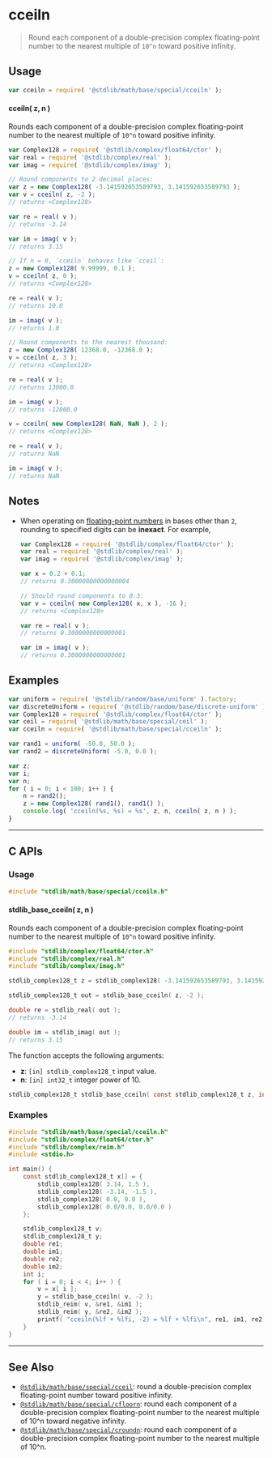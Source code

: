 <!--

@license Apache-2.0

Copyright (c) 2018 The Stdlib Authors.

Licensed under the Apache License, Version 2.0 (the "License");
you may not use this file except in compliance with the License.
You may obtain a copy of the License at

   http://www.apache.org/licenses/LICENSE-2.0

Unless required by applicable law or agreed to in writing, software
distributed under the License is distributed on an "AS IS" BASIS,
WITHOUT WARRANTIES OR CONDITIONS OF ANY KIND, either express or implied.
See the License for the specific language governing permissions and
limitations under the License.

-->

# cceiln

> Round each component of a double-precision complex floating-point number to the nearest multiple of `10^n` toward positive infinity.

<section class="usage">

## Usage

```javascript
var cceiln = require( '@stdlib/math/base/special/cceiln' );
```

#### cceiln( z, n )

Rounds each component of a double-precision complex floating-point number to the nearest multiple of `10^n` toward positive infinity.

```javascript
var Complex128 = require( '@stdlib/complex/float64/ctor' );
var real = require( '@stdlib/complex/real' );
var imag = require( '@stdlib/complex/imag' );

// Round components to 2 decimal places:
var z = new Complex128( -3.141592653589793, 3.141592653589793 );
var v = cceiln( z, -2 );
// returns <Complex128>

var re = real( v );
// returns -3.14

var im = imag( v );
// returns 3.15

// If n = 0, `cceiln` behaves like `cceil`:
z = new Complex128( 9.99999, 0.1 );
v = cceiln( z, 0 );
// returns <Complex128>

re = real( v );
// returns 10.0

im = imag( v );
// returns 1.0

// Round components to the nearest thousand:
z = new Complex128( 12368.0, -12368.0 );
v = cceiln( z, 3 );
// returns <Complex128>

re = real( v );
// returns 13000.0

im = imag( v );
// returns -12000.0

v = cceiln( new Complex128( NaN, NaN ), 2 );
// returns <Complex128>

re = real( v );
// returns NaN

im = imag( v );
// returns NaN
```

</section>

<!-- /.usage -->

<section class="notes">

## Notes

-   When operating on [floating-point numbers][ieee754] in bases other than `2`, rounding to specified digits can be **inexact**. For example,

    ```javascript
    var Complex128 = require( '@stdlib/complex/float64/ctor' );
    var real = require( '@stdlib/complex/real' );
    var imag = require( '@stdlib/complex/imag' );

    var x = 0.2 + 0.1;
    // returns 0.30000000000000004

    // Should round components to 0.3:
    var v = cceiln( new Complex128( x, x ), -16 );
    // returns <Complex128>

    var re = real( v );
    // returns 0.3000000000000001

    var im = imag( v );
    // returns 0.3000000000000001
    ```

</section>

<!-- /.notes -->

<section class="examples">

## Examples

<!-- eslint no-undef: "error" -->

```javascript
var uniform = require( '@stdlib/random/base/uniform' ).factory;
var discreteUniform = require( '@stdlib/random/base/discrete-uniform' ).factory;
var Complex128 = require( '@stdlib/complex/float64/ctor' );
var ceil = require( '@stdlib/math/base/special/ceil' );
var cceiln = require( '@stdlib/math/base/special/cceiln' );

var rand1 = uniform( -50.0, 50.0 );
var rand2 = discreteUniform( -5.0, 0.0 );

var z;
var i;
var n;
for ( i = 0; i < 100; i++ ) {
    n = rand2();
    z = new Complex128( rand1(), rand1() );
    console.log( 'cceiln(%s, %s) = %s', z, n, cceiln( z, n ) );
}
```

</section>

<!-- /.examples -->

<!-- C interface documentation. -->

* * *

<section class="c">

## C APIs

<!-- Section to include introductory text. Make sure to keep an empty line after the intro `section` element and another before the `/section` close. -->

<section class="intro">

</section>

<!-- /.intro -->

<!-- C usage documentation. -->

<section class="usage">

### Usage

```c
#include "stdlib/math/base/special/cceiln.h"
```

#### stdlib_base_cceiln( z, n )

Rounds each component of a double-precision complex floating-point number to the nearest multiple of `10^n` toward positive infinity.

```c
#include "stdlib/complex/float64/ctor.h"
#include "stdlib/complex/real.h"
#include "stdlib/complex/imag.h"

stdlib_complex128_t z = stdlib_complex128( -3.141592653589793, 3.141592653589793 );

stdlib_complex128_t out = stdlib_base_cceiln( z, -2 );

double re = stdlib_real( out );
// returns -3.14

double im = stdlib_imag( out );
// returns 3.15
```

The function accepts the following arguments:

-   **z**: `[in] stdlib_complex128_t` input value.
-   **n**: `[in] int32_t` integer power of 10.

```c
stdlib_complex128_t stdlib_base_cceiln( const stdlib_complex128_t z, int32_t n );
```

</section>

<!-- /.usage -->

<!-- C API usage notes. Make sure to keep an empty line after the `section` element and another before the `/section` close. -->

<section class="notes">

</section>

<!-- /.notes -->

<!-- C API usage examples. -->

<section class="examples">

### Examples

```c
#include "stdlib/math/base/special/cceiln.h"
#include "stdlib/complex/float64/ctor.h"
#include "stdlib/complex/reim.h"
#include <stdio.h>

int main() {
    const stdlib_complex128_t x[] = {
        stdlib_complex128( 3.14, 1.5 ),
        stdlib_complex128( -3.14, -1.5 ),
        stdlib_complex128( 0.0, 0.0 ),
        stdlib_complex128( 0.0/0.0, 0.0/0.0 )
    };

    stdlib_complex128_t v;
    stdlib_complex128_t y;
    double re1;
    double im1;
    double re2;
    double im2;
    int i;
    for ( i = 0; i < 4; i++ ) {
        v = x[ i ];
        y = stdlib_base_cceiln( v, -2 );
        stdlib_reim( v, &re1, &im1 );
        stdlib_reim( y, &re2, &im2 );
        printf( "cceiln(%lf + %lfi, -2) = %lf + %lfi\n", re1, im1, re2, im2 );
    }
}
```

</section>

<!-- /.examples -->

</section>

<!-- /.c -->

<!-- Section for related `stdlib` packages. Do not manually edit this section, as it is automatically populated. -->

<section class="related">

* * *

## See Also

-   <span class="package-name">[`@stdlib/math/base/special/cceil`][@stdlib/math/base/special/cceil]</span><span class="delimiter">: </span><span class="description">round a double-precision complex floating-point number toward positive infinity.</span>
-   <span class="package-name">[`@stdlib/math/base/special/cfloorn`][@stdlib/math/base/special/cfloorn]</span><span class="delimiter">: </span><span class="description">round each component of a double-precision complex floating-point number to the nearest multiple of 10^n toward negative infinity.</span>
-   <span class="package-name">[`@stdlib/math/base/special/croundn`][@stdlib/math/base/special/croundn]</span><span class="delimiter">: </span><span class="description">round each component of a double-precision complex floating-point number to the nearest multiple of 10^n.</span>

</section>

<!-- /.related -->

<!-- Section for all links. Make sure to keep an empty line after the `section` element and another before the `/section` close. -->

<section class="links">

[ieee754]: https://en.wikipedia.org/wiki/IEEE_754-1985

<!-- <related-links> -->

[@stdlib/math/base/special/cceil]: https://github.com/stdlib-js/stdlib/tree/develop/lib/node_modules/%40stdlib/math/base/special/cceil

[@stdlib/math/base/special/cfloorn]: https://github.com/stdlib-js/stdlib/tree/develop/lib/node_modules/%40stdlib/math/base/special/cfloorn

[@stdlib/math/base/special/croundn]: https://github.com/stdlib-js/stdlib/tree/develop/lib/node_modules/%40stdlib/math/base/special/croundn

<!-- </related-links> -->

</section>

<!-- /.links -->
